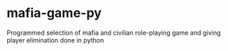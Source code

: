 # mafia-game-py
Programmed selection of mafia and civilian role-playing game and giving player elimination done in python
